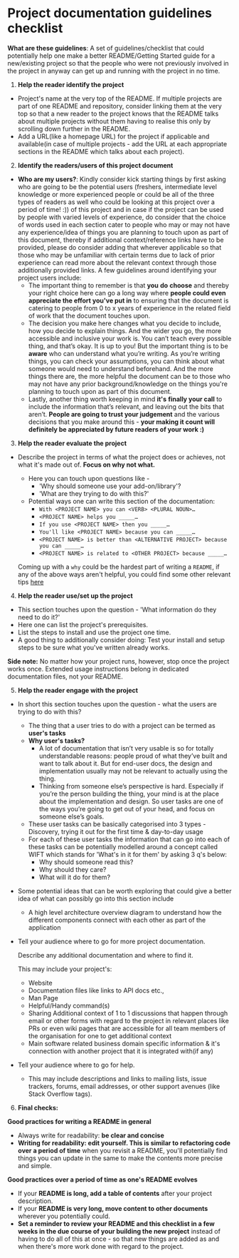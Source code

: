 # Project documentation guidelines checklist


**What are these guidelines**: A set of guidelines/checklist that could potentially help one make a better README/Getting Started guide for a new/existing project so that the people who were not previously involved in the project in anyway can get up and running with the project in no time.

1. **Help the reader identify the project**
- Project's name at the very top of the README. If multiple projects are part of one README and repository, consider linking them at the very top so that a new reader to the project knows that the README talks about multiple projects without them having to realise this only by scrolling down further in the README.
- Add a URL(like a homepage URL) for the project if applicable and available(in case of multiple projects - add the URL at each appropriate sections in the README which talks about each project).

2. **Identify the readers/users of this project document**

- **Who are my users?**: Kindly consider kick starting things by first asking who are going to be the potential users (freshers, intermediate level knowledge or more experienced people or could be all of the three types of readers as well who could be looking at this project over a period of time! :)) of this project and in case if the project can be used by people with varied levels of experience, do consider that the choice of words used in each section cater to people who may or may not have any experience/idea of things you are planning to touch upon as part of this document, thereby if additional context/reference links have to be provided, please do consider adding that wherever applicable so that those who may be unfamiliar with certain terms due to lack of prior experience can read more about the relevant context through those additionally provided links. A few guidelines around identifying your project users include:
    - The important thing to remember is that **you** **do** **choose** and thereby your right choice here can go a long way where **people could even appreciate the effort you've put in** to ensuring that the document is catering to people from 0 to x years of experience in the related field of work that the document touches upon.
    - The decision you make here changes what you decide to include, how you decide to explain things. And the wider you go, the more accessible and inclusive your work is. You can’t teach every possible thing, and that’s okay. It is up to you! But the important thing is to be **aware** who can understand what you’re writing. As you’re writing things, you can check your assumptions, you can think about what someone would need to understand beforehand. And the more things there are, the more helpful the document can be to those who may not have any prior background/knowledge on the things you're planning to touch upon as part of this document.
    - Lastly, another thing worth keeping in mind **it's** **finally your call** to include the information that’s relevant, and leaving out the bits that aren’t. **People are going to trust your judgement** and the various decisions that you make around this - **your making it count will definitely be appreciated by future readers of your work :)**

3. **Help the reader evaluate the project**

- Describe the project in terms of what the project does or achieves, not what it's made out of. **Focus on why not what.**
    - Here you can touch upon questions like -
        - 'Why should someone use your add-on/library'?
        - 'What are they trying to do with this?'
    - Potential ways one can write this section of the documentation:
        - `With <PROJECT NAME> you can <VERB> <PLURAL NOUN>…`
        - `<PROJECT NAME> helps you _____…`
        - `If you use <PROJECT NAME> then you _____…`
        - `You'll like <PROJECT NAME> because you can _____…`
        - `<PROJECT NAME> is better than <ALTERNATIVE PROJECT> because you can _____…`
        - `<PROJECT NAME> is related to <OTHER PROJECT> because _____…`

    Coming up with a `why` could be the hardest part of writing a `README`, if any of the above ways aren't helpful, you could find some other relevant tips [here](https://github.com/ddbeck/readme-checklist/blob/master/checklist.md#help-the-reader-evaluate-the-project)

4. **Help the reader use/set up the project**

- This section touches upon the question - 'What information do they need to do it?'
- Here one can list the project's prerequisites.
- List the steps to install and use the project one time.
- A good thing to additionally consider doing: Test your install and setup steps to be sure what you've written already works.

**Side note:** No matter how your project runs, however, stop once the project works once. Extended usage instructions belong in dedicated documentation files, not your README.

5. **Help the reader engage with the project**

- In short this section touches upon the question - what the users are trying to do with this?
    - The thing that a user tries to do with a project can be termed as **user's tasks**
    - **Why user's tasks?**
        - A lot of documentation that isn’t very usable is so for totally understandable reasons: people proud of what they’ve built and want to talk about it. But for end-user docs, the design and implementation usually may not be relevant to actually using the thing.
        - Thinking from someone else’s perspective is hard. Especially if you’re the person building the thing, your mind is at the place about the implementation and design. So user tasks are one of the ways you’re going to get out of your head, and focus on someone else’s goals.
    - These user tasks can be basically categorised into 3 types - Discovery, trying it out for the first time & day-to-day usage
    - For each of these user tasks the information that can go into each of these tasks can be potentially modelled around a concept called WIFT which stands for 'What's in it for them' by asking 3 q's below:
        - Why should someone read this?
        - Why should they care?
        - What will it do for them?

- Some potential ideas that can be worth exploring that could give a better idea of what can possibly go into this section include
    - A high level architecture overview diagram to understand how the different components connect with each other as part of the application
- Tell your audience where to go for more project documentation.

    Describe any additional documentation and where to find it.

    This may include your project's:

    - Website
    - Documentation files like links to API docs etc.,
    - Man Page
    - Helpful/Handy command(s)
    - Sharing Additional context of 1 to 1 discussions that happen through email or other forms with regard to the project in relevant places like PRs or even wiki pages that are accessible for all team members of the organisation for one to get additional context
    - Main software related business domain specific information & it's connection with another project that it is integrated with(if any)
- Tell your audience where to go for help.
    - This may include descriptions and links to mailing lists, issue trackers, forums, email addresses, or other support avenues (like Stack Overflow tags).

6. **Final checks:**

**Good practices for writing a README in general**

- Always write for readability: **be clear and concise**
- **Writing for readability: edit yourself. This is similar to refactoring code over a period of time** when you revisit a README, you'll potentially find things you can update in the same to make the contents more precise and simple.

**Good practices over a period of time as one's README evolves**

- If your **README is long, add a table of contents** after your project description.
- If your **README is very long, move content to other documents** wherever you potentially could.
- **Set a reminder to review your README and this checklist in a few weeks in the due course of your building the new project** instead of having to do all of this at once - so that new things are added as and when there's more work done with regard to the project.
